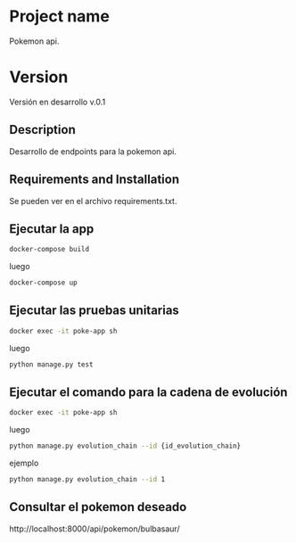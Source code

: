 # Project name

Pokemon api.

# Version 

Versión en desarrollo v.0.1

## Description

Desarrollo de endpoints para la pokemon api.

## Requirements and Installation

Se pueden ver en el archivo requirements.txt.

## Ejecutar la app

```bash
docker-compose build
```

luego

```bash
docker-compose up
```

## Ejecutar las pruebas unitarias

```bash
docker exec -it poke-app sh

```

luego

```bash
python manage.py test
```

## Ejecutar el comando para la cadena de evolución

```bash
docker exec -it poke-app sh

```

luego

```bash
python manage.py evolution_chain --id {id_evolution_chain}
```

ejemplo 

```bash
python manage.py evolution_chain --id 1
```

## Consultar el pokemon deseado


http://localhost:8000/api/pokemon/bulbasaur/